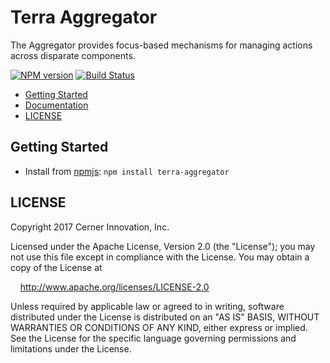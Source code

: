 # Terra Aggregator

The Aggregator provides focus-based mechanisms for managing actions across disparate components.

[![NPM version](http://img.shields.io/npm/v/terra-aggregator.svg)](https://www.npmjs.org/package/terra-aggregator)
[![Build Status](https://travis-ci.org/cerner/terra-framework.svg?branch=master)](https://travis-ci.org/cerner/terra-framework)

- [Getting Started](#getting-started)
- [Documentation](https://github.com/cerner/terra-framework/tree/master/packages/terra-aggregator/docs)
- [LICENSE](#license)

## Getting Started

- Install from [npmjs](https://www.npmjs.com): `npm install terra-aggregator`

## LICENSE

Copyright 2017 Cerner Innovation, Inc.

Licensed under the Apache License, Version 2.0 (the "License"); you may not use this file except in compliance with the License. You may obtain a copy of the License at

&nbsp;&nbsp;&nbsp;&nbsp;http://www.apache.org/licenses/LICENSE-2.0

Unless required by applicable law or agreed to in writing, software distributed under the License is distributed on an "AS IS" BASIS, WITHOUT WARRANTIES OR CONDITIONS OF ANY KIND, either express or implied. See the License for the specific language governing permissions and limitations under the License.

